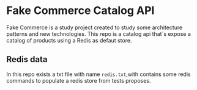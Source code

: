 # Fake Commerce Catalog API

Fake Commerce is a study project created to study some architecture patterns and new technologies. This repo is a catalog api that`s expose a catalog of products using a Redis as defaut store.

## Redis data

In this repo exists a txt file with name `redis.txt`,with contains some redis commands to populate a redis store from tests proposes.
